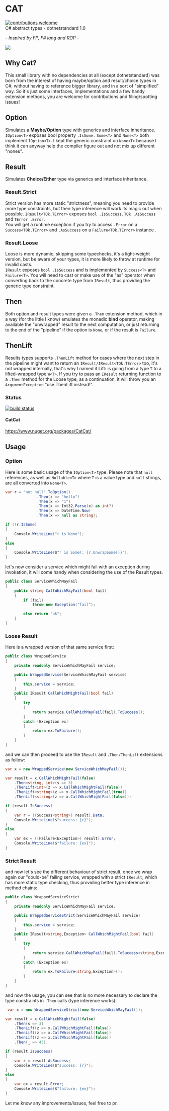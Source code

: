 # CAT  
[![contributions welcome](https://img.shields.io/badge/contributions-welcome-brightgreen.svg?style=flat)](https://github.com/jkone27/cat/issues)  
C# abstract types - dotnetstandard 1.0  
  
*- Inspired by FP, F# lang and [ROP](https://fsharpforfunandprofit.com/rop/) -*  


![](https://raw.githubusercontent.com/jkone27/cat/master/Pics/Cat01.PNG)

## Why Cat?

This small library with no dependencies at all (except dotnetstandard) was born from the interest of having maybe/option and
result/choice types in C#, without having to reference bigger library, and in a sort of "simplified" way. So it's just some interfaces, implementations and a few handy extension methods, you are welcome for contributions and filing/spotting issues!

## Option
Simulates a **Maybe/Option** type with generics and interface inheritance. `IOption<T>` exposes bool property `.IsSome` .
`Some<T>` and `None<T>` both implement `IOption<T>`. I kept the generic constraint on `None<T>` because 
I think it can anyway help the compiler figure out and not mix up different "nones".

## Result
Simulates **Choice/Either** type via generics and interface inheritance. 

### Result.Strict
Strict version has more static "strictness", meaning you need to provide more type constraints, but then type inference will work its magic out when possible. `IResult<TOk,TError>` exposes `bool .IsSuccess`, `TOk .AsSuccess` and `TError .Error`.  
You will get a runtime exception if you try to access `.Error` on a `Success<TOk,TError>` and `.AsSuccess` on a `Failure<TOk,TError>` instance . 

### Result.Loose
Loose is more dynamic, skipping some typechecks, it's a light-weight version,
but be aware of your types, it is more likely to throw at runtime for invalid casts.  
`IResult` exposes `bool .IsSuccess` and is implemented by `Success<T>` and `Failure<T>`. You will need to cast or make use of the "as" operator when converting back to the concrete type from `IResult`, thus providing the generic type constraint.

## Then
Both option and result types were given a `.Then` extension method, which in a way (for the little I know) emulates the monadic
**bind** operator, making available the "unwrapped" result to the next computation, or just returning to the end of the "pipeline" if
the option is `None`, or if the result is `Failure`.

## ThenLift
Results types supports `.ThenLift` method for cases where the next step in the pipeline might want to return an `IResult/IResult<TOk,TError>` too, it's not wrapped internally, that's why I named it Lift: is going from a type `T` to a lifted-wrapped type `W<T>`. If you try to pass an `IResult` returning function to a `.Then` method for the Loose type, as a continuation, it will throw you an `ArgumentException` "use ThenLift instead!".

### Status
[![build status](https://img.shields.io/travis/jkone27/cat.svg)](https://travis-ci.org/jkone27/cat)

#### CatCat
https://www.nuget.org/packages/CatCat/


## Usage

### Option

Here is some basic usage of the `IOption<T>` type. Please note that `null` references, as well as `Nullable<T>` where `T` is a value type and `null` strings, are all converted into `None<T>`.
  
```cs
var r = "not null".ToOption()
              .Then(z => "hello")
              .Then(x => "1")
              .Then(x => Int32.Parse(x) as int?)
              .Then(x => DateTime.Now)
              .Then(x => null as string);

if (!r.IsSome)
{
    Console.WriteLine("r is None");
}
else
{
    Console.WriteLine($"r is Some!: {r.UnwrapSome()}");
}

```

let's now consider a service which might fail with an exception during invokation, 
it will come handy when considering the use of the Result types.

```cs
public class ServiceWhichMayFail
{
    public string CallWhichMayFail(bool fail)
    {
        if (fail)
            throw new Exception("fail");

        else return "ok";
    }
}
```

### Loose Result

Here is a wrapped version of that same service first:

```cs
public class WrappedService
{
    private readonly ServiceWhichMayFail service;

    public WrappedService(ServiceWhichMayFail service)
    {
        this.service = service;
    }
    public IResult CallWhichMightFail(bool fail)
    {
        try
        {
            return service.CallWhichMayFail(fail).ToSuccess();
        }
        catch (Exception ex)
        {
            return ex.ToFailure();
        }
    }
}
```
and we can then proceed to use the `IResult` and `.Then/ThenLift` extensions as follow:
```cs
var x = new WrappedService(new ServiceWhichMayFail());

var result = x.CallWhichMightFail(false)
    .Then<string, int>(s => 3)
    .ThenLift<int>(z => x.CallWhichMightFail(false))
    .ThenLift<string>(z => x.CallWhichMightFail(true))
    .ThenLift<string>(z => x.CallWhichMightFail(false));

if (result.IsSuccess)
{
    var r = ((Success<string>) result).Data;
    Console.WriteLine($"success: {r}");
}
else
{
    var ex = ((Failure<Exception>) result).Error;
    Console.WriteLine($"failure: {ex}");
}
```

### Strict Result
and now let's see the different behaviour of strict result, once we wrap again our "could-be" failing service,
wrapped with a strict `IResult`, which has more static type checking, thus providing better type inference in method chains:  
```cs
public class WrappedServiceStrict
{
    private readonly ServiceWhichMayFail service;

    public WrappedServiceStrict(ServiceWhichMayFail service)
    {
        this.service = service;
    }
    public IResult<string,Exception> CallWhichMightFail(bool fail)
    {
        try
        {
            return service.CallWhichMayFail(fail).ToSuccess<string,Exception>();
        }
        catch (Exception ex)
        {
            return ex.ToFailure<string,Exception>();
        }
    }
}

```
and now the usage, you can see that is no more necessary to declare the type constraints in `.Then` calls (type inference works):  

```cs
 var x = new WrappedServiceStrict(new ServiceWhichMayFail());

var result = x.CallWhichMightFail(false)
    .Then(s => 3)
    .ThenLift(z => x.CallWhichMightFail(false))
    .ThenLift(z => x.CallWhichMightFail(false))
    .ThenLift(z => x.CallWhichMightFail(false))
    .Then(_ => 43);

if (result.IsSuccess)
{
    var r = result.AsSuccess;
    Console.WriteLine($"success: {r}");
}
else
{
    var ex = result.Error;
    Console.WriteLine($"failure: {ex}");
}
```
Let me know any improvements/issues, feel free to pr.
